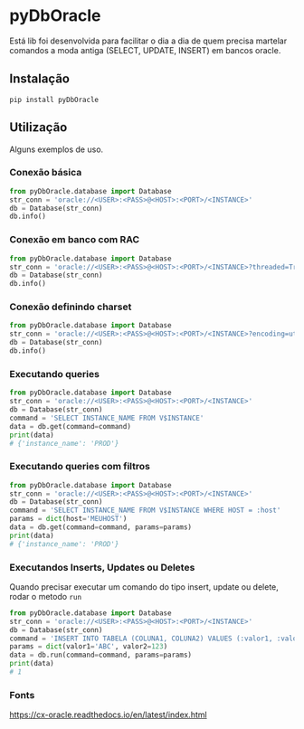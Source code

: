 # pyDbOracle

Está lib foi desenvolvida para facilitar o dia a dia de quem precisa martelar comandos a moda antiga (SELECT, UPDATE, INSERT) em bancos oracle.

## Instalação

```
pip install pyDbOracle
```

## Utilização

Alguns exemplos de uso.

### Conexão básica

```Python
from pyDbOracle.database import Database
str_conn = 'oracle://<USER>:<PASS>@<HOST>:<PORT>/<INSTANCE>'
db = Database(str_conn)
db.info()
```


### Conexão em banco com RAC

```Python
from pyDbOracle.database import Database
str_conn = 'oracle://<USER>:<PASS>@<HOST>:<PORT>/<INSTANCE>?threaded=True'
db = Database(str_conn)
db.info()
```


### Conexão definindo charset

```Python
from pyDbOracle.database import Database
str_conn = 'oracle://<USER>:<PASS>@<HOST>:<PORT>/<INSTANCE>?encoding=utf-8'
db = Database(str_conn)
db.info()
```

### Executando queries

```Python
from pyDbOracle.database import Database
str_conn = 'oracle://<USER>:<PASS>@<HOST>:<PORT>/<INSTANCE>'
db = Database(str_conn)
command = 'SELECT INSTANCE_NAME FROM V$INSTANCE'
data = db.get(command=command)
print(data)
# {'instance_name': 'PROD'}
```

### Executando queries com filtros

```Python
from pyDbOracle.database import Database
str_conn = 'oracle://<USER>:<PASS>@<HOST>:<PORT>/<INSTANCE>'
db = Database(str_conn)
command = 'SELECT INSTANCE_NAME FROM V$INSTANCE WHERE HOST = :host'
params = dict(host='MEUHOST')
data = db.get(command=command, params=params)
print(data)
# {'instance_name': 'PROD'}
```

### Executandos Inserts, Updates ou Deletes

Quando precisar executar um comando do tipo insert, update ou delete, rodar o metodo `run` 

```Python
from pyDbOracle.database import Database
str_conn = 'oracle://<USER>:<PASS>@<HOST>:<PORT>/<INSTANCE>'
db = Database(str_conn)
command = 'INSERT INTO TABELA (COLUNA1, COLUNA2) VALUES (:valor1, :valor2)'
params = dict(valor1='ABC', valor2=123)
data = db.run(command=command, params=params)
print(data)
# 1
```


### Fonts

https://cx-oracle.readthedocs.io/en/latest/index.html
